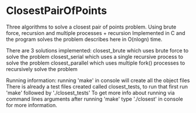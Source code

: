 # ClosestPairOfPoints
Three algorithms to solve a closest pair of points problem. Using brute force, recursion and multiple processes + recursion
Implemented in C and the program solves the problem describes here in O(nlogn) time.

There are 3 solutions implemented:
closest_brute which uses brute force to solve the problem
closest_serial which uses a single recursive process to solve the problem
closest_parallel which uses multiple fork() processes to recursively solve the problem

Running information:
running 'make' in console will create all the object files
There is already a test files created called closest_tests, to run that first run 'make' followed by './closest_tests'
To get more info about running via command lines arguments after running 'make' type './closest' in console for more information.
